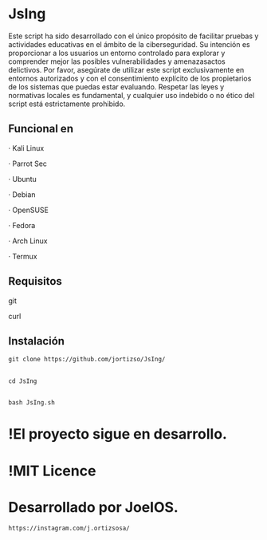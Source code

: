 
# JsIng 


Este script ha sido desarrollado con el único propósito de facilitar pruebas y actividades educativas en el ámbito de la ciberseguridad. Su intención es proporcionar a los usuarios un entorno controlado para explorar y comprender mejor las posibles vulnerabilidades y amenazasactos delictivos. Por favor, asegúrate de utilizar este script exclusivamente en entornos autorizados y con el consentimiento explícito de los propietarios de los sistemas que puedas estar evaluando. Respetar las leyes y normativas locales es fundamental, y cualquier uso indebido o no ético del script está estrictamente prohibido.                     

## Funcional en

· Kali Linux

· Parrot Sec

· Ubuntu

· Debian

· OpenSUSE

· Fedora

· Arch Linux

· Termux

## Requisitos

git

curl

## Instalación  

    git clone https://github.com/jortizso/JsIng/
##
    cd JsIng
##
    bash JsIng.sh



# !El proyecto sigue en desarrollo.

# !MIT Licence


# Desarrollado por JoelOS.

    https://instagram.com/j.ortizsosa/
